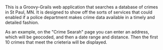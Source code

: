 This is a Groovy-Grails web application that searches a database of crimes in St Paul, MN. 
It is designed to show off the sorts of services that could enabled if a police department makes crime data
available in a timely and detailed fashion.

As an example, on the "Crime Searah" page you can enter an address, which will be geocoded, 
and then a date range and distance.  Then the first 10 crimes that meet the crieteria will be displayed.